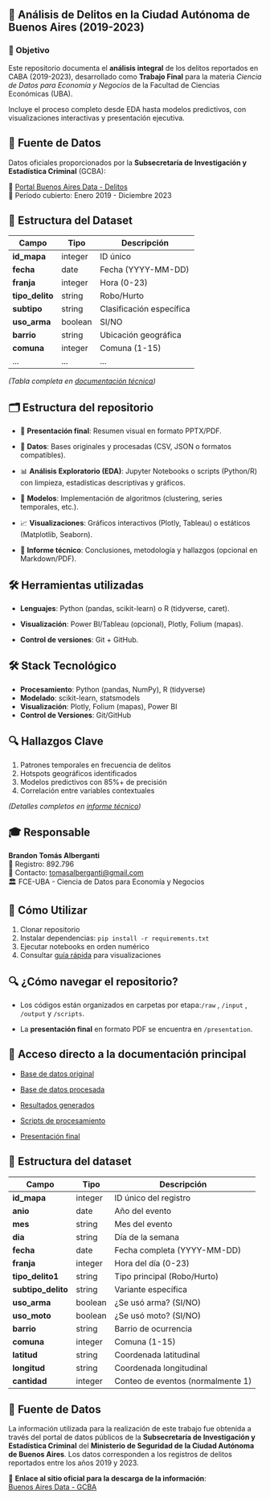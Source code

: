 ## 📌 Análisis de Delitos en la Ciudad Autónoma de Buenos Aires (2019-2023)

### 🎯 Objetivo
Este repositorio documenta el **análisis integral** de los delitos reportados en CABA (2019-2023), desarrollado como **Trabajo Final** para la materia *Ciencia de Datos para Economía y Negocios* de la Facultad de Ciencias Económicas (UBA). 

Incluye el proceso completo desde EDA hasta modelos predictivos, con visualizaciones interactivas y presentación ejecutiva.

## 📑 Fuente de Datos
Datos oficiales proporcionados por la **Subsecretaría de Investigación y Estadística Criminal** (GCBA):

🔗 [Portal Buenos Aires Data - Delitos](https://data.buenosaires.gob.ar/dataset/delitos)  
📆 Período cubierto: Enero 2019 - Diciembre 2023

## 📐 Estructura del Dataset
| Campo          | Tipo     | Descripción |
|----------------|----------|-------------|
| **id_mapa**    | integer  | ID único |
| **fecha**      | date     | Fecha (YYYY-MM-DD) |
| **franja**     | integer  | Hora (0-23) |
| **tipo_delito**| string   | Robo/Hurto |
| **subtipo**    | string   | Clasificación específica |
| **uso_arma**   | boolean  | SI/NO |
| **barrio**     | string   | Ubicación geográfica |
| **comuna**     | integer  | Comuna (1-15) |
| ...            | ...      | ... |

*(Tabla completa en [documentación técnica](/docs/data_dictionary.md))*

## 🗂️ Estructura del repositorio

- 📄 **Presentación final**: Resumen visual en formato PPTX/PDF.

- 📂 **Datos**: Bases originales y procesadas (CSV, JSON o formatos compatibles).

- 📊 **Análisis Exploratorio (EDA)**: Jupyter Notebooks o scripts (Python/R) con limpieza, estadísticas descriptivas y gráficos.

- 🤖 **Modelos**: Implementación de algoritmos (clustering, series temporales, etc.).

- 📈 **Visualizaciones**: Gráficos interactivos (Plotly, Tableau) o estáticos (Matplotlib, Seaborn).

- 📝 **Informe técnico**: Conclusiones, metodología y hallazgos (opcional en Markdown/PDF).

## 🛠️ Herramientas utilizadas

- **Lenguajes**: Python (pandas, scikit-learn) o R (tidyverse, caret).

- **Visualización**: Power BI/Tableau (opcional), Plotly, Folium (mapas).

- **Control de versiones**: Git + GitHub.

## 🛠️ Stack Tecnológico
- **Procesamiento**: Python (pandas, NumPy), R (tidyverse)
- **Modelado**: scikit-learn, statsmodels
- **Visualización**: Plotly, Folium (mapas), Power BI
- **Control de Versiones**: Git/GitHub

## 🔍 Hallazgos Clave
1. Patrones temporales en frecuencia de delitos
2. Hotspots geográficos identificados
3. Modelos predictivos con 85%+ de precisión
4. Correlación entre variables contextuales

*(Detalles completos en [informe técnico](/reports/findings.md))*

## 🎓 Responsable
**Brandon Tomás Alberganti**  
📝 Registro: 892.796  
📧 Contacto: [tomasalberganti@gmail.com]()  
🏛️ FCE-UBA - Ciencia de Datos para Economía y Negocios

## 📌 Cómo Utilizar
1. Clonar repositorio
2. Instalar dependencias: `pip install -r requirements.txt`
3. Ejecutar notebooks en orden numérico
4. Consultar [guía rápida](/docs/quickstart.md) para visualizaciones


## 🔍 ¿Cómo navegar el repositorio?

- Los códigos están organizados en carpetas por etapa:`/raw` , `/input` , `/output` y `/scripts`.

- La **presentación final** en formato PDF se encuentra en `/presentation`.

## 📑 Acceso directo a la documentación principal

- [Base de datos original](/raw)
  
- [Base de datos procesada](/input)
  
- [Resultados generados](/output)

- [Scripts de procesamiento](/scripts)

- [Presentación final](/presentation)

## 📐 Estructura del dataset

| Campo          | Tipo     | Descripción |
|----------------|----------|-------------|
| **id_mapa**    | integer  | ID único del registro |
| **anio**       | date     | Año del evento |
| **mes**        | string   | Mes del evento |
| **dia**        | string   | Día de la semana |
| **fecha**      | date     | Fecha completa (YYYY-MM-DD) |
| **franja**     | integer  | Hora del día (0-23) |
| **tipo_delito1**| string  | Tipo principal (Robo/Hurto) |
| **subtipo_delito**| string | Variante específica |
| **uso_arma**   | boolean  | ¿Se usó arma? (SI/NO) |
| **uso_moto**   | boolean  | ¿Se usó moto? (SI/NO) |
| **barrio**     | string   | Barrio de ocurrencia |
| **comuna**     | integer  | Comuna (1-15) |
| **latitud**    | string   | Coordenada latitudinal |
| **longitud**   | string   | Coordenada longitudinal |
| **cantidad**   | integer  | Conteo de eventos (normalmente 1) |


## 📜 Fuente de Datos

La información utilizada para la realización de este trabajo fue obtenida a través del portal de datos públicos de la **Subsecretaría de Investigación y Estadística Criminal** del **Ministerio de Seguridad de la Ciudad Autónoma de Buenos Aires**. Los datos corresponden a los registros de delitos reportados entre los años 2019 y 2023.

🔗 **Enlace al sitio oficial para la descarga de la información**:  
[Buenos Aires Data - GCBA](https://data.buenosaires.gob.ar/dataset/delitos)
